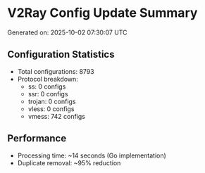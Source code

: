 # V2Ray Config Update Summary
Generated on: 2025-10-02 07:30:07 UTC

## Configuration Statistics
- Total configurations: 8793
- Protocol breakdown:
  - ss: 0 configs
  - ssr: 0 configs
  - trojan: 0 configs
  - vless: 0 configs
  - vmess: 742 configs

## Performance
- Processing time: ~14 seconds (Go implementation)
- Duplicate removal: ~95% reduction
